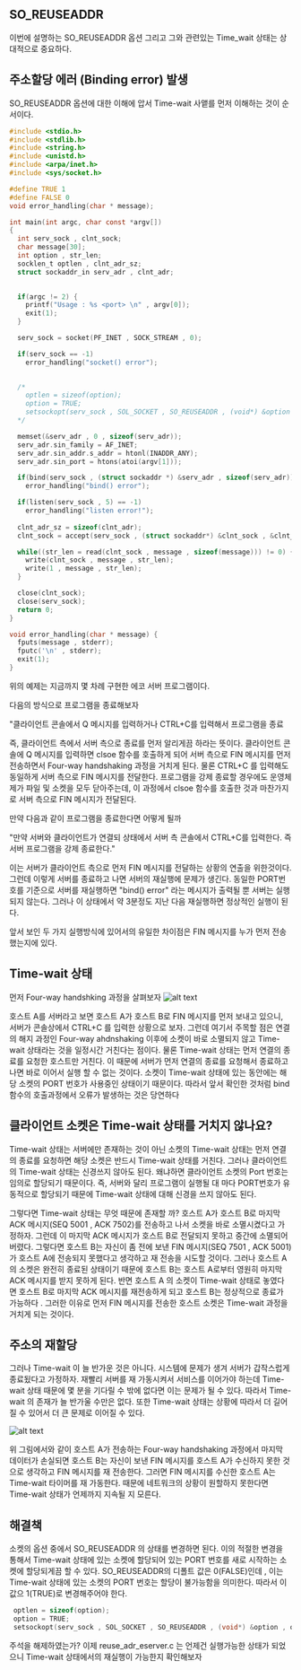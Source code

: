 ## SO_REUSEADDR
이번에 설명하는 SO_REUSEADDR 옵션 그리고 그와 관련있는 Time_wait 상태는 상대적으로 중요하다. 

## 주소할당 에러 (Binding error) 발생
SO_REUSEADDR 옵션에 대한 이해에 압서 Time-wait 사앹를 먼저 이해하는 것이 순서이다. 

```c
#include <stdio.h>
#include <stdlib.h>
#include <string.h>
#include <unistd.h>
#include <arpa/inet.h>
#include <sys/socket.h>

#define TRUE 1
#define FALSE 0
void error_handling(char * message);

int main(int argc, char const *argv[])
{
  int serv_sock , clnt_sock;
  char message[30];
  int option , str_len;
  socklen_t optlen , clnt_adr_sz;
  struct sockaddr_in serv_adr , clnt_adr;

  
  if(argc != 2) {
    printf("Usage : %s <port> \n" , argv[0]);
    exit(1);
  }

  serv_sock = socket(PF_INET , SOCK_STREAM , 0);

  if(serv_sock == -1) 
    error_handling("socket() error");

  
  /*  
    optlen = sizeof(option);
    option = TRUE;
    setsockopt(serv_sock , SOL_SOCKET , SO_REUSEADDR , (void*) &option , optlen);
  */

  memset(&serv_adr , 0 , sizeof(serv_adr));
  serv_adr.sin_family = AF_INET;
  serv_adr.sin_addr.s_addr = htonl(INADDR_ANY);
  serv_adr.sin_port = htons(atoi(argv[1]));

  if(bind(serv_sock , (struct sockaddr *) &serv_adr , sizeof(serv_adr)))
    error_handling("bind() error");

  if(listen(serv_sock , 5) == -1)
    error_handling("listen error!");
  
  clnt_adr_sz = sizeof(clnt_adr);
  clnt_sock = accept(serv_sock , (struct sockaddr*) &clnt_sock , &clnt_adr_sz);

  while((str_len = read(clnt_sock , message , sizeof(message))) != 0) {
    write(clnt_sock , message , str_len);
    write(1 , message , str_len);
  }

  close(clnt_sock);
  close(serv_sock);
  return 0;
}

void error_handling(char * message) {
  fputs(message , stderr);
  fputc('\n' , stderr);
  exit(1);
}
```

위의 예제는 지금까지 몇 차례 구현한 에코 서버 프로그램이다. 

다음의 방식으로 프로그램을 종료해보자

"클라이언트 콘솔에서 Q 메시지를 입력하거나 CTRL+C를 입력해서 프로그램을 종료

즉, 클라이언트 측에서 서버 측으로 종료를 먼저 알리게끔 하라는 뜻이다. 클라이언트 콘솔에 Q 메시지를 입력하면 clsoe 함수를 호출하게 되어 서버 측으로 FIN 메시지를 먼저 전송하면서 Four-way handshaking 과정을 거치게 된다. 물론 CTRL+C 를 입력해도 동일하게 서버 측으로 FIN 메시지를 전달한다. 프로그램을 강제 종료할 경우에도 운영체제가 파일 및 소켓을 모두 닫아주는데, 이 과정에서 clsoe 함수를 호출한 것과 마찬가지로 서버 측으로 FIN 메시지가 전달된다.

만약 다음과 같이 프로그램을 종료한다면 어떻게 될까

"만약 서버와 클라이언트가 연결되 상태에서 서버 측 콘솔에서 CTRL+C를 입력한다. 즉 서버 프로그램을 강제 종료한다."

이는 서버가 클라이언트 측으로 먼저 FIN 메시지를 전달하는 상황의 연출을 위한것이다. 그런데 이렇게 서버를 종료하고 나면 서버의 재실행에 문제가 생긴다. 동일한 PORT번호를 기준으로 서버를 재실행하면 "bind() error" 라는 메시지가 출력될 뿐 서버는 실행되지 않는다. 그러나 이 상태에서 약 3분정도 지난 다음 재실행하면 정상적인 실행이 된다.

앞서 보인 두 가지 실행방식에 있어서의 유일한 차이점은 FIN 메시지를 누가 먼저 전송했는지에 있다.

## Time-wait 상태
먼저 Four-way handshking 과정을 살펴보자
![alt text](/image/image6.png)

호스트 A를 서버라고 보면 호스트 A가 호스트 B로 FIN 메시지를 먼저 보내고 있으니, 서버가 콘솔상에서 CTRL+C 를 입력한 상황으로 보자. 그런데 여기서 주목할 점은 연결의 해지 과정인 Four-way ahdnshaking 이후에 소켓이 바로 소멸되지 않고 Time-wait 상태라는 것을 일정시간 거친다는 점이다. 물론 Time-wait 상태는 먼저 연결의 종료를 요청한 호스트만 거친다. 이 때문에 서버가 먼저 연결의 종료를 요청해서 종료하고 나면 바로 이어서 실행 할 수 없는 것이다. 소켓이 Time-wait 상태에 있는 동안에는 해당 소켓의 PORT 번호가 사용중인 상태이기 때문이다. 따라서 앞서 확인한 것처럼 bind 함수의 호출과정에서 오류가 발생하는 것은 당연하다

## 클라이언트 소켓은 Time-wait 상태를 거치지 않나요?
Time-wait 상태는 서버에만 존재하는 것이 아닌 소켓의 Time-wait 상태는 먼저 연결의 종료를 요청하면 해당 소켓은 반드시 Time-wait 상태를 거친다. 그러나 클라이언트의 Time-wait 상태는 신경쓰지 않아도 된다. 왜냐하면 클라이언트 소켓의 Port 번호는 임의로 할당되기 때문이다. 즉, 서버와 달리 프로그램이 실행될 대 마다 PORT번호가 유동적으로 할당되기 때문에 Time-wait 상태에 대해 신경을 쓰지 않아도 된다.

그렇다면 Time-wait 상태는 무엇 때문에 존재할 까? 호스트 A가 호스트 B로 마지막 ACK 메시지(SEQ 5001 , ACK 7502)를 전송하고 나서 소켓을 바로 소멸시켰다고 가정하자. 그런데 이 마지막 ACK 메시지가 호스트 B로 전달되지 못하고 중간에 소멸되어 버렸다. 그렇다면 호스트 B는 자신이 좀 전에 보낸 FIN 메시지(SEQ 7501 , ACK 5001)가 호스트 A에 전송되지 못했다고 생각하고 재 전송을 시도할 것이다. 그러나 호스트 A의 소켓은 완전히 종료된 상태이기 때문에 호스트 B는 호스트 A로부터 영원히 마지막 ACK 메시지를 받지 못하게 된다. 반면 호스트 A 의 소켓이 Time-wait 상태로 놓였다면 호스트 B로 마지막 ACK 메시지를 재전송하게 되고 호스트 B는 정상적으로 종료가 가능하다 . 그러한 이유로 먼저 FIN 메시지를 전송한 호스트 소켓은 Time-wait 과정을 거치게 되는 것이다.

## 주소의 재할당
그러나 Time-wait 이 늘 반가운 것은 아니다. 시스템에 문제가 생겨 서버가 갑작스럽게 종료됬다고 가정하자. 재빨리 서버를 재 가동시켜서 서비스를 이어가야 하는데 Time-wait 상태 때문에 몇 분을 기다릴 수 밖에 없다면 이는 문제가 될 수 있다. 따라서 Time-wait 의 존재가 늘 반가울 수만은 없다. 또한 Time-wait 상태는 상황에 따라서 더 길어질 수 있어서 더 큰 문제로 이어질 수 있다. 

![alt text](/image/image7.png)

위 그림에서와 같이 호스트 A가 전송하는 Four-way handshaking 과정에서 마지막 데이터가 손실되면 호스트 B는 자신이 보낸 FIN 메시지를 호스트 A가 수신하지 못한 것으로 생각하고 FIN 메시지를 재 전송한다. 그러면 FIN 메시지를 수신한 호스트 A는 Time-wait 타이머를 재 가동한다. 때문에 네트워크의 상황이 원할하지 못한다면 Time-wait 상태가 언제까지 지속될 지 모른다.

## 해결책
소켓의 옵션 중에서 SO_REUSEADDR 의 상태를 변경하면 된다.
이의 적절한 변경을 통해서 Time-wait 상태에 있는 소켓에 할당되어 있는 PORT 번호를 새로 시작하는 소켓에 할당되게끔 할 수 있다. SO_REUSEADDR의 디폴트 값은 0(FALSE)인데 , 이는 Time-wait 상태에 있는 소켓의 PORT 번호는 할당이 불가능함을 의미한다. 따라서 이 값으 1(TRUE)로 변경해주어야 한다.

```c
 optlen = sizeof(option);
 option = TRUE;
 setsockopt(serv_sock , SOL_SOCKET , SO_REUSEADDR , (void*) &option , optlen);
```

주석을 해제하였는가? 이제 reuse_adr_eserver.c 는 언제건 실행가능한 상태가 되었으니 Time-wait 상태에서의 재실행이 가능한지 확인해보자

